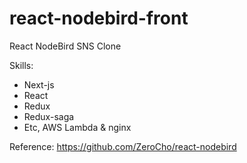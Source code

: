 # react-nodebird-front

React NodeBird SNS Clone

Skills:
- Next-js
- React
- Redux
- Redux-saga
- Etc, AWS Lambda & nginx

Reference:
https://github.com/ZeroCho/react-nodebird
